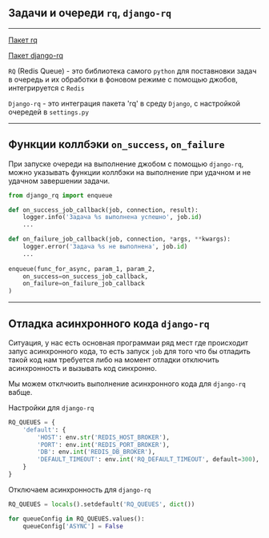 Задачи и очереди `rq`, `django-rq`
---
---

[Пакет rq](https://github.com/rq/rq)

[Пакет django-rq](https://github.com/rq/django-rq)

`RQ` (Redis Queue) - это библиотека самого `python` для поставновки задач в очередь
и их обработки в фоновом режиме с помощью джобов, интегрируется с `Redis`   

`Django-rq` - это интеграция пакета 'rq' в среду `Django`, с настройкой очередей в
`settings.py`

---
Функции коллбэки `on_success`, `on_failure`
---
При запуске очереди на выполнение джобом с помощью `django-rq`, можно указывать
функции коллбэки на выполнение при удачном и не удачном завершении задачи.

```python
from django_rq import enqueue

def on_success_job_callback(job, connection, result):
    logger.info('Задача %s выполнена успешно', job.id)
    ...

def on_failure_job_callback(job, connection, *args, **kwargs):
    logger.error('Задача %s не выполнена', job.id)
    ...
    
enqueue(func_for_async, param_1, param_2,     
    on_success=on_success_job_callback, 
    on_failure=on_failure_job_callback
)
```

---
Отладка асинхронного кода `django-rq`
---

Ситуация, у нас есть основная программаи ряд мест где происходит запус 
асинхронного кода, то есть запуск `job` для того что бы отладить такой
код нам требуется либо на момент отладки отключить асинхронность и вызывать
код синхронно.

Мы можем отклчюить выполнение асинхронного кода для `django-rq` вабще. 

Настройки для `django-rq`

```python
RQ_QUEUES = {
    'default': {
        'HOST': env.str('REDIS_HOST_BROKER'),
        'PORT': env.int('REDIS_PORT_BROKER'),
        'DB': env.int('REDIS_DB_BROKER'),
        'DEFAULT_TIMEOUT': env.int('RQ_DEFAULT_TIMEOUT', default=300),
    }
}
```

Отключаем асинхронность для `django-rq`
```python
RQ_QUEUES = locals().setdefault('RQ_QUEUES', dict())

for queueConfig in RQ_QUEUES.values():
    queueConfig['ASYNC'] = False
```